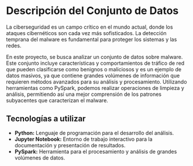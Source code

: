 # Descripción del Conjunto de Datos
La ciberseguridad es un campo crítico en el mundo actual, donde los ataques cibernéticos son cada vez más sofisticados. La detección temprana del malware es fundamental para proteger los sistemas y las redes.

En este proyecto, se busca analizar un conjunto de datos sobre malware. Este conjunto incluye características y comportamientos de tráfico de red que pueden clasificarse como benignos o maliciosos y es un ejemplo de datos masivos, ya que contiene grandes volúmenes de información que requieren métodos avanzados para su análisis y procesamiento. Utilizando herramientas como PySpark, podemos realizar operaciones de limpieza y análisis, permitiendo así una mejor comprensión de los patrones subyacentes que caracterizan el malware.

## Tecnologías a utilizar
* **Python:** Lenguaje de programación para el desarrollo del análisis.
* **Jupyter Notebook:** Entorno de trabajo interactivo para la documentación y presentación de resultados.
* **PySpark:** Herramienta para el procesamiento y análisis de grandes volúmenes de datos.
